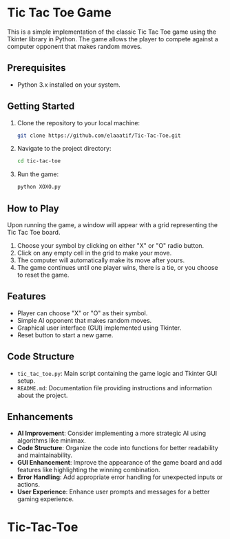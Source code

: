 # Tic Tac Toe Game

This is a simple implementation of the classic Tic Tac Toe game using the Tkinter library in Python. The game allows the player to compete against a computer opponent that makes random moves.

## Prerequisites

- Python 3.x installed on your system.

## Getting Started

1. Clone the repository to your local machine:

    ```bash
    git clone https://github.com/elaaatif/Tic-Tac-Toe.git
    ```

2. Navigate to the project directory:

    ```bash
    cd tic-tac-toe
    ```

3. Run the game:

    ```bash
    python XOXO.py
    ```

## How to Play

Upon running the game, a window will appear with a grid representing the Tic Tac Toe board.

1. Choose your symbol by clicking on either "X" or "O" radio button.
2. Click on any empty cell in the grid to make your move.
3. The computer will automatically make its move after yours.
4. The game continues until one player wins, there is a tie, or you choose to reset the game.

## Features

- Player can choose "X" or "O" as their symbol.
- Simple AI opponent that makes random moves.
- Graphical user interface (GUI) implemented using Tkinter.
- Reset button to start a new game.

## Code Structure

- `tic_tac_toe.py`: Main script containing the game logic and Tkinter GUI setup.
- `README.md`: Documentation file providing instructions and information about the project.

## Enhancements

- **AI Improvement**: Consider implementing a more strategic AI using algorithms like minimax.
- **Code Structure**: Organize the code into functions for better readability and maintainability.
- **GUI Enhancement**: Improve the appearance of the game board and add features like highlighting the winning combination.
- **Error Handling**: Add appropriate error handling for unexpected inputs or actions.
- **User Experience**: Enhance user prompts and messages for a better gaming experience.

# Tic-Tac-Toe

